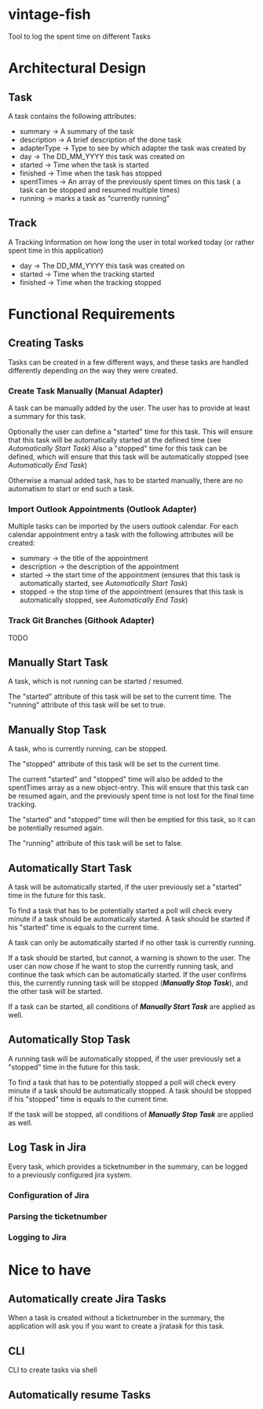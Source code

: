 # vintage-fish
Tool to log the spent time on different Tasks

# Architectural Design

## Task
A task contains the following attributes:
* summary -> A summary of the task
* description -> A brief description of the done task
* adapterType -> Type to see by which adapter the task was created by
* day -> The DD_MM_YYYY this task was created on
* started -> Time when the task is started
* finished -> Time when the task has stopped
* spentTimes -> An array of the previously spent times on this task ( a task can be stopped and resumed multiple times)
* running -> marks a task as "currently running"

## Track
A Tracking Information on how long the user in total worked today (or rather spent time in this application)
* day -> The DD_MM_YYYY this task was created on
* started -> Time when the tracking started
* finished -> Time when the tracking stopped

# Functional Requirements

## Creating Tasks
Tasks can be created in a few different ways, and these tasks are handled differently depending on the way they were created.

### Create Task Manually (Manual Adapter)
A task can be manually added by the user.
The user has to provide at least a summary for this task.

Optionally the user can define a "started" time for this task. This will ensure that this task will be automatically started at the defined time (see *Automatically Start Task*)
Also a "stopped" time for this task can be defined, which will ensure that this task will be automatically stopped (see *Automatically End Task*)

Otherwise a manual added task, has to be started manually, there are no automatism to start or end such a task.

### Import Outlook Appointments (Outlook Adapter)
Multiple tasks can be imported by the users outlook calendar.
For each calendar appointment entry a task with the following attributes will be created:
* summary -> the title of the appointment
* description -> the description of the appointment
* started -> the start time of the appointment (ensures that this task is automatically started, see *Automatically Start Task*)
* stopped -> the stop time of the appointment (ensures that this task is automatically stopped, see *Automatically End Task*)


### Track Git Branches (Githook Adapter)
TODO

## Manually Start Task

A task, which is not running can be started / resumed.

The "started" attribute of this task will be set to the current time.
The "running" attribute of this task will be set to true.

## Manually Stop Task
A task, who is currently running, can be stopped.

The "stopped" attribute of this task will be set to the current time.

The current "started" and "stopped" time will also be added to the spentTimes array as a new object-entry. This will ensure that this task can be resumed again, and the previously spent time is not lost for the final time tracking.

The "started" and "stopped" time will then be emptied for this task, so it can be potentially resumed again.

The "running" attribute of this task will be set to false.


## Automatically Start Task
A task will be automatically started, if the user previously set a "started" time in the future for this task.

To find a task that has to be potentially started a poll will check every minute if a task should be automatically started. A task should be started if his "started" time is equals to the current time. 

A task can only be automatically started if no other task is currently running.

If a task should be started, but cannot, a warning is shown to the user.
The user can now chose if he want to stop the currently running task, and continue the task which can be automatically started.
If the user confirms this, the currently running task will be stopped (***Manually Stop Task***), and the other task will be started.


If a task can be started, all conditions of ***Manually Start Task*** are applied as well.


## Automatically Stop Task
A running task will be automatically stopped, if the user previously set a "stopped" time in the future for this task.

To find a task that has to be potentially stopped a poll will check every minute if a task should be automatically stopped. A task should be stopped if his "stopped" time is equals to the current time. 

If the task will be stopped, all conditions of ***Manually Stop Task*** are applied as well.

## Log Task in Jira
Every task, which provides a ticketnumber in the summary, can be logged to a previously configured jira system.

### Configuration of Jira

### Parsing the ticketnumber

### Logging to Jira


# Nice to have
## Automatically create Jira Tasks
When a task is created without a ticketnumber in the summary, the application will ask you if you want to create a jiratask for this task.

## CLI 
CLI to create tasks via shell

## Automatically resume Tasks
